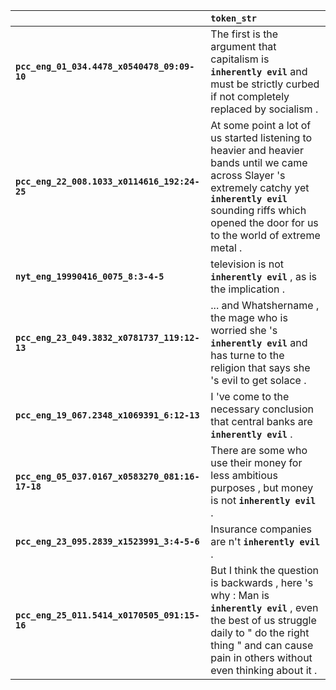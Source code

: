 |                                                 | `token_str`                                                                                                                                                                                                                    |
|:------------------------------------------------|:-------------------------------------------------------------------------------------------------------------------------------------------------------------------------------------------------------------------------------|
| **`pcc_eng_01_034.4478_x0540478_09:09-10`**     | The first is the argument that capitalism is __`inherently evil`__ and must be strictly curbed if not completely replaced by socialism .                                                                                       |
| **`pcc_eng_22_008.1033_x0114616_192:24-25`**    | At some point a lot of us started listening to heavier and heavier bands until we came across Slayer 's extremely catchy yet __`inherently evil`__ sounding riffs which opened the door for us to the world of extreme metal . |
| **`nyt_eng_19990416_0075_8:3-4-5`**             | television is not __`inherently evil`__ , as is the implication .                                                                                                                                                              |
| **`pcc_eng_23_049.3832_x0781737_119:12-13`**    | ... and Whatshername , the mage who is worried she 's __`inherently evil`__ and has turne to the religion that says she 's evil to get solace .                                                                                |
| **`pcc_eng_19_067.2348_x1069391_6:12-13`**      | I 've come to the necessary conclusion that central banks are __`inherently evil`__ .                                                                                                                                          |
| **`pcc_eng_05_037.0167_x0583270_081:16-17-18`** | There are some who use their money for less ambitious purposes , but money is not __`inherently evil`__ .                                                                                                                      |
| **`pcc_eng_23_095.2839_x1523991_3:4-5-6`**      | Insurance companies are n't __`inherently evil`__ .                                                                                                                                                                            |
| **`pcc_eng_25_011.5414_x0170505_091:15-16`**    | But I think the question is backwards , here 's why : Man is __`inherently evil`__ , even the best of us struggle daily to " do the right thing " and can cause pain in others without even thinking about it .                |
